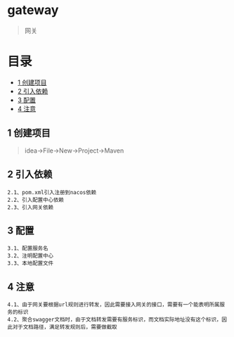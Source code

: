 # gateway
> 网关

# 目录
* [1 创建项目](#01)
* [2 引入依赖](#02)
* [3 配置](#03)
* [4 注意](#04)

## <div id="01"></div>
## 1 创建项目
> idea->File->New->Project->Maven

## <div id="02"></div>
## 2 引入依赖
    2.1、pom.xml引入注册到nacos依赖
    2.2、引入配置中心依赖
    2.3、引入网关依赖

## <div id="03"></div>
## 3 配置
    3.1、配置服务名
    3.2、注明配置中心
    3.3、本地配置文件

## <div id="04"></div>
## 4 注意
    4.1、由于网关要根据url规则进行转发，因此需要接入网关的接口，需要有一个能表明所属服务的标识
    4.2、聚合swagger文档时，由于文档转发需要有服务标识，而文档实际地址没有这个标识，因此对于文档路径，满足转发规则后，需要做截取